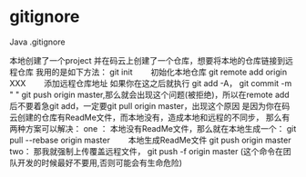 # gitignore
Java .gitignore

本地创建了一个project
并在码云上创建了一个仓库，想要将本地的仓库链接到远程仓库
我用的是如下方法：
git init    初始化本地仓库
git remote add origin XXX     添加远程仓库地址
如果你在这之后就执行
git add -A，
git commit -m " "
git push origin master,那么就会出现这个问题(被拒绝)，所以在remote add后不要着急git add，一定要git pull origin master，出现这个原因
是因为你在码云创建的仓库有ReadMe文件，而本地没有，造成本地和远程的不同步，
那么有两种方案可以解决：
one ：
本地没有ReadMe文件，那么就在本地生成一个：
git pull --rebase origin master     本地生成ReadMe文件
git push origin master
two：
那我就强制上传覆盖远程文件，
git push -f origin master
(这个命令在团队开发的时候最好不要用,否则可能会有生命危险)
